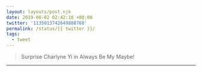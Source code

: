 ```yaml
---
layout: layouts/post.njk
date: 2019-06-02 02:42:18 +00:00
twitter: '1135013742649888768'
permalink: /status/{{ twitter }}/
tags: 
  - tweet
---
```


> Surprise Charlyne Yi in Always Be My Maybe!

---
